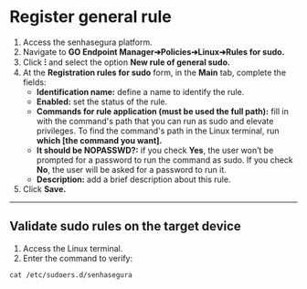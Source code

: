 # Register general rule

1. Access the senhasegura platform.
2. Navigate to **GO Endpoint Manager➔Policies➔Linux➔Rules for sudo.**
3. Click **⁝** and select the option **New rule of general sudo.**
4. At the **Registration rules for sudo** form, in the **Main** tab, complete the fields:
    * **Identification name:** define a name to identify the rule.
    * **Enabled:** set the status of the rule.
    * **Commands for rule application (must be used the full path):** fill in with the  command's path that you can run as sudo and elevate privileges. To find the command's path in the Linux terminal, run **which [the command you want].**
    * **It should be NOPASSWD?:** if you check **Yes**, the user won’t be prompted for a password to run the command as sudo. If you check **No**, the user will be asked for a password to run it.
    * **Description:** add a brief description about this rule.
5. Click **Save.**
* * *
## Validate sudo rules on the target device

1. Access the Linux terminal.
2. Enter the command to verify:
```shell
cat /etc/sudoers.d/senhasegura
```

